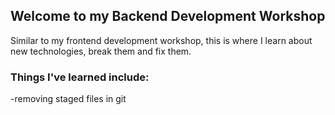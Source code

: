 ## Welcome to my Backend Development Workshop 

Similar to my frontend development workshop, this is where I learn about new technologies, break them and fix them. 

### Things I've learned include:

-removing staged files in git
